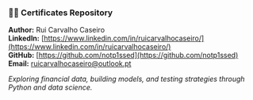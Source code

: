 ### 🧑‍🎓 Certificates Repository

**Author:** Rui Carvalho Caseiro     
**LinkedIn:** [https://www.linkedin.com/in/ruicarvalhocaseiro/](https://www.linkedin.com/in/ruicarvalhocaseiro/)  
**GitHub:** [https://github.com/notp1ssed](https://github.com/notp1ssed)  
**Email:** ruicarvalhocaseiro@outlook.pt

*Exploring financial data, building models, and testing strategies through Python and data science.*
